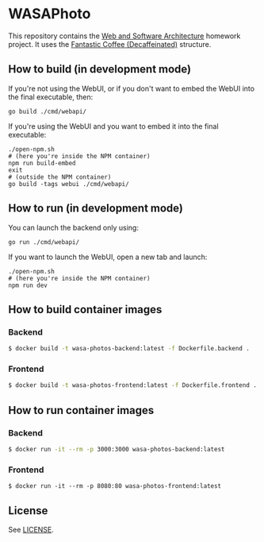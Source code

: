 # WASAPhoto

This repository contains the [Web and Software Architecture](http://gamificationlab.uniroma1.it/en/wasa/) homework project. It uses the [Fantastic Coffee (Decaffeinated)](https://github.com/sapienzaapps/fantastic-coffee-decaffeinated) structure.

## How to build (in development mode)

If you're not using the WebUI, or if you don't want to embed the WebUI into the final executable, then:

```shell
go build ./cmd/webapi/
```

If you're using the WebUI and you want to embed it into the final executable:

```shell
./open-npm.sh
# (here you're inside the NPM container)
npm run build-embed
exit
# (outside the NPM container)
go build -tags webui ./cmd/webapi/
```

## How to run (in development mode)

You can launch the backend only using:

```shell
go run ./cmd/webapi/
```

If you want to launch the WebUI, open a new tab and launch:

```shell
./open-npm.sh
# (here you're inside the NPM container)
npm run dev
```

## How to build container images

### Backend

```sh
$ docker build -t wasa-photos-backend:latest -f Dockerfile.backend .
```

### Frontend

```sh
$ docker build -t wasa-photos-frontend:latest -f Dockerfile.frontend .
```

## How to run container images

### Backend

```sh
$ docker run -it --rm -p 3000:3000 wasa-photos-backend:latest
```

### Frontend

```
$ docker run -it --rm -p 8080:80 wasa-photos-frontend:latest
```

## License

See [LICENSE](LICENSE).
